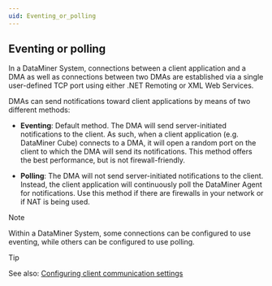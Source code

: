 ```yaml
---
uid: Eventing_or_polling
---
```


## Eventing or polling

In a DataMiner System, connections between a client application and a DMA as well as connections between two DMAs are established via a single user-defined TCP port using either .NET Remoting or XML Web Services.

DMAs can send notifications toward client applications by means of two different methods:

- **Eventing**: Default method. The DMA will send server-initiated notifications to the client. As such, when a client application (e.g. DataMiner Cube) connects to a DMA, it will open a random port on the client to which the DMA will send its notifications. This method offers the best performance, but is not firewall-friendly.

- **Polling**: The DMA will not send server-initiated notifications to the client. Instead, the client application will continuously poll the DataMiner Agent for notifications. Use this method if there are firewalls in your network or if NAT is being used.

> [!NOTE]
> Within a DataMiner System, some connections can be configured to use eventing, while others can be configured to use polling.

> [!TIP]
> See also:
> [Configuring client communication settings](../DataminerAgents/DMA_configuration_related_to_client_applications.md#configuring-client-communication-settings)
